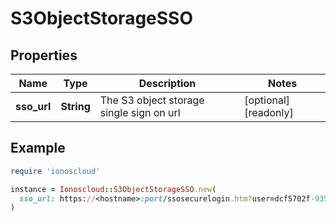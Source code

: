 # S3ObjectStorageSSO

## Properties

| Name | Type | Description | Notes |
| ---- | ---- | ----------- | ----- |
| **sso_url** | **String** | The S3 object storage single sign on url | [optional][readonly] |

## Example

```ruby
require 'ionoscloud'

instance = Ionoscloud::S3ObjectStorageSSO.new(
  sso_url: https://<hostname>:port/ssosecurelogin.htm?user=dcf5702f-9353-47AN5-_x7E.....htm
)
```

